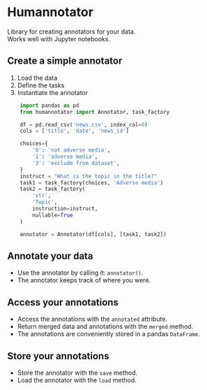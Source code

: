 # Humannotator

Library for creating annotators for your data.  
Works well with Jupyter notebooks.

## Create a simple annotator

1. Load the data
2. Define the tasks
3. Instantiate the annotator

```Python
    import pandas as pd
    from humannotator import Annotator, task_factory

    df = pd.read_csv('news.csv', index_col=0)
    cols = ['title', 'date', 'news_id']

    choices={
        '0': 'not adverse media',
        '1': 'adverse media',
        '3': 'exclude from dataset',
    }
    instruct = "What is the topic in the title?"
    task1 = task_factory(choices, 'Adverse media')
    task2 = task_factory(
        'str',
        'Topic',
        instruction=instruct,
        nullable=True
    )

    annotator = Annotator(df[cols], [task1, task2])
```

## Annotate your data

- Use the annotator by calling it: `annotator()`.
- The annotator keeps track of where you were.

## Access your annotations

- Access the annotations with the `annotated` attribute.
- Return merged data and annotations with the `merged` method.
- The annotations are conveniently stored in a pandas `DataFrame`.

## Store your annotations

- Store the annotator with the `save` method.
- Load the annotator with the `load` method.
